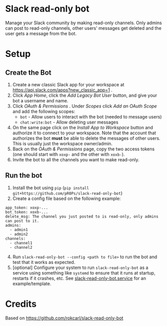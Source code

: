 # Slack read-only bot

Manage your Slack community by making read-only channels. Only admins can post to read-only
channels, other users' messages get deleted and the user gets a message from the bot.

# Setup

## Create the Bot

1. Create a new classic Slack app for your workspace at https://api.slack.com/apps?new_classic_app=1 .
2. Click _App Home_, click the _Add Legacy Bot User_ button, and give your bot a username and name.
2. Click _OAuth & Permissions_ . Under _Scopes_ click _Add an OAuth Scope_ and add the following
   scopes:
     - `bot` - Allow users to interact with the bot (needed to message users)
     - `chat:write:bot` - Allow deleting user messages
3. On the same page click on the _Install App to Workspace_ button and authorize it to connect to
   your workspace. Note that the account that authorizes the bot **must** be able to delete the
   messages of other users. This is usually just the workspace owner/admin.
4. Back on the _OAuth & Permissions_ page, copy the two access tokens (one should start with
   `xoxp-` and the other with `xoxb-`).
5. Invite the bot to all the channels you want to make read-only.

## Run the bot

1. Install the bot using `pip` (`pip install git+https://github.com/pR0Ps/slack-read-only-bot`)
2. Create a config file based on the following example:
```
app_token: xoxp-...
bot_token: xoxb-...
delete_msg: The channel you just posted to is read-only, only admins can post to it.
admins:
  - admin1
  - admin2
channels:
  - channel1
  - channel2
```
4. Run `slack-read-only-bot --config <path to file>` to run the bot and test that it works as expected.
5. [optional] Configure your system to run `slack-read-only-bot` as a service using something like
   `systemd` to ensure that it runs at startup, restarts if it crashes, etc. See
   [slack-read-only-bot.service](./slack-read-only-bot.service) for an example/template.

# Credits

Based on https://github.com/rokcarl/slack-read-only-bot

